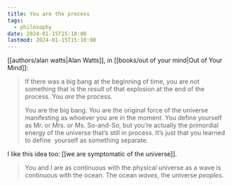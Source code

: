 ```yaml
---
title: You are the process
tags:
  - philosophy
date: 2024-01-15T15:18:00
lastmod: 2024-01-15T15:18:00
---
```

[[authors/alan watts|Alan Watts]], in [[books/out of your mind|Out of Your Mind]]: 

> If there was a big bang at the beginning of time, you are not something that is the *result* of that explosion at the end of the process. You *are* the process.
> 
> You are the big bang. You are the original force of the universe manifesting as whoever you are in the moment. You define yourself as Mr. or Mrs. or Ms. So-and-So, but you’re actually the primordial energy of the universe that’s still in process. It’s just that you learned to define  yourself as something separate.

I like this idea too: [[we are symptomatic of the universe]].

> You and I are as continuous with the physical universe as a wave is continuous with the ocean. The ocean *waves*, the universe *peoples*.

